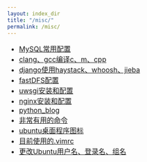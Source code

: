 ```yaml
---
layout: index_dir
title: "/misc/"
permalink: /misc/
---
```


<!-- directory_listing Further reading: -->
<ul style='font-size:16px;'>
    <li><a target='blank' href='/misc/mysql_config'>MySQL常用配置</a></li>
    <li><a target='blank' href='/misc/clang_gcc_compile_c_m_cpp'>clang、gcc编译c、m、cpp</a></li>
    <li><a target='blank' href='/misc/django-haystack+whoosh+jiaba'>django使用haystack、whoosh、jieba</a></li>
    <li><a target='blank' href='/misc/fastDFS_cnfig'>fastDFS配置</a></li>
    <li><a target='blank' href='/misc/uwsgi_cnfig'>uwsgi安装和配置</a></li>
    <li><a target='blank' href='/misc/nginx_cnfig'>nginx安装和配置</a></li>
    <li><a target='blank' href='/misc/python_blog'>python_blog</a></li>
    <li><a target='blank' href='/misc/useful_command'>非常有用的命令</a></li>
    <li><a target='blank' href='/misc/ubuntu_desktop_app'>ubuntu桌面程序图标</a></li>
    <li><a target='blank' href='/misc/current_vimrc'>目前使用的.vimrc</a></li>
    <li><a target='blank' href='/misc/change_username'>更改Ubuntu用户名、登录名、组名</a></li>
</ul>